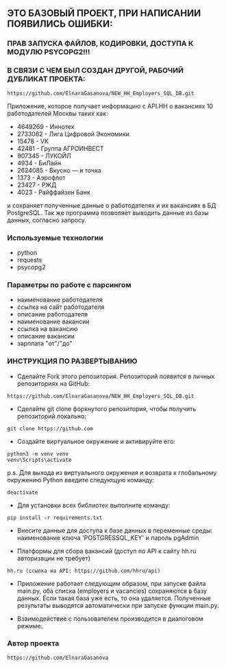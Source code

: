 ## ЭТО БАЗОВЫЙ ПРОЕКТ, ПРИ НАПИСАНИИ ПОЯВИЛИСЬ ОШИБКИ:
### ПРАВ ЗАПУСКА ФАЙЛОВ, КОДИРОВКИ, ДОСТУПА К МОДУЛЮ PSYCOPG2!!!
### В СВЯЗИ С ЧЕМ БЫЛ СОЗДАН ДРУГОЙ, РАБОЧИЙ ДУБЛИКАТ ПРОЕКТА:

```
https://github.com/ElnaraGasanova/NEW_HH_Employers_SQL_DB.git
```

Приложение, которое получает информацию с API.HH о вакансиях
10 работодателей Москвы таких как:
* 4649269 - Иннотех
* 2733062 - Лига Цифровой Экономики
* 15478 - VK
* 42481 - Группа АГРОИНВЕСТ
* 907345 - ЛУКОЙЛ
* 4934 - БиЛайн
* 2624085 - Вкусно — и точка
* 1373 - Аэрофлот
* 23427 - РЖД
* 4023 - Райффайзен Банк

и сохраняет полученные данные о работодателях и их вакансиях
в БД PostgreSQL. Так же программа позволяет выводить данные
из базы данных, согласно запросу.
### Используемые технологии
* python
* requests
* psycopg2
### Параметры по работе с парсингом
* наименование работодателя
* ссылка на сайт работодателя
* описание работодателя
* наименование вакансии
* ссылка на вакансию
* описание вакансии
* зарплата "от"/"до"
### ИНСТРУКЦИЯ ПО РАЗВЕРТЫВАНИЮ
* Сделайте Fork этого репозитория. Репозиторий появится
в личных репозиториях на GitHub:
```
https://github.com/ElnaraGasanova/NEW_HH_Employers_SQL_DB.git
```
* Сделайте git clone форкнутого репозитория, чтобы получить
репозиторий локально:
```
git clone https://github.com
```
* Создайте виртуальное окружение и активируйте его:
```
python3 -m venv venv
venv\Scripts\activate
```
p.s. Для выхода из виртуального окружения и возврата к глобальному
окружению Python введите следующую команду:
```
deactivate
```
* Для установки всех библиотек выполните команду:
```
pip install -r requirements.txt
```
* Внесите данные для доступа к базе данных
в переменные среды: наименование ключа 'POSTGRESSQL_KEY'
и пароль pgAdmin


* Платформы для сбора вакансий (доступ по API к сайту hh.ru
авторизации не требует)
```
hh.ru (ссылка на API: https://github.com/hhru/api)
```

* Приложение работает следующим образом, при запуске файла main.py,
оба списка (employers и vacancies) сохраняются в базу данных.
Если такая база уже есть, то она удаляется. Полученные результаты
выводятся автоматически при запуске функции main.py.


* Взаимодействие с пользователем производится в диалоговом режиме.

### Автор проекта
```
https://github.com/ElnaraGasanova
```

